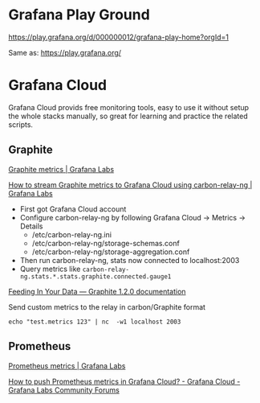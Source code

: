 # Grafana Play Ground

https://play.grafana.org/d/000000012/grafana-play-home?orgId=1

Same as: https://play.grafana.org/

# Grafana Cloud

Grafana Cloud provids free monitoring tools, easy to use it without setup the whole stacks manually, so great for learning and practice the related scripts.

## Graphite

[Graphite metrics | Grafana Labs](https://grafana.com/docs/grafana-cloud/metrics-graphite/)

[How to stream Graphite metrics to Grafana Cloud using carbon-relay-ng | Grafana Labs](https://grafana.com/blog/2020/08/03/how-to-stream-graphite-metrics-to-grafana-cloud-using-carbon-relay-ng/)

- First got Grafana Cloud account
- Configure carbon-relay-ng by following Grafana Cloud -> Metrics -> Details 
    - /etc/carbon-relay-ng.ini
    - /etc/carbon-relay-ng/storage-schemas.conf
    - /etc/carbon-relay-ng/storage-aggregation.conf
- Then run carbon-relay-ng, stats now connected to localhost:2003
- Query metrics like `carbon-relay-ng.stats.*.stats.graphite.connected.gauge1`


[Feeding In Your Data — Graphite 1.2.0 documentation](https://graphite.readthedocs.io/en/latest/feeding-carbon.html)

Send custom metrics to the relay in carbon/Graphite format
```
echo "test.metrics 123" | nc  -w1 localhost 2003
```

## Prometheus

[Prometheus metrics | Grafana Labs](https://grafana.com/docs/grafana-cloud/metrics-prometheus/)

[How to push Prometheus metrics in Grafana Cloud? - Grafana Cloud - Grafana Labs Community Forums](https://community.grafana.com/t/how-to-push-prometheus-metrics-in-grafana-cloud/47297/2)
